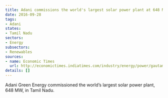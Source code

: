 ```yaml
---
title: Adani commissions the world's largest solar power plant at 648 MW
date: 2016-09-28
tags:
- Adani
states:
- Tamil Nadu
sectors:
- Energy
subsectors:
- Renewables
sources:
- name: Economic Times
  url: http://economictimes.indiatimes.com/industry/energy/power/gautam-adani-unveils-worlds-largest-solar-power-plant-in-tamil-nadu/articleshow/54444179.cms
details: []
---
```


Adani Green Energy commissioned the world’s largest solar power plant, 648 MW, in Tamil Nadu.

